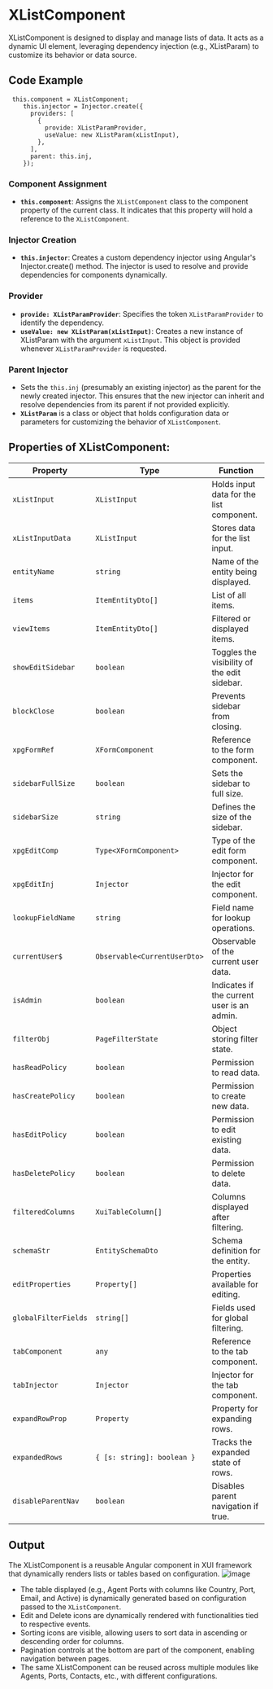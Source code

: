 # XListComponent
XListComponent is  designed to display and manage lists of data. It acts as a dynamic UI element, leveraging dependency injection (e.g., XListParam) to customize its behavior or data source.

## Code Example
```
 this.component = XListComponent;
    this.injector = Injector.create({
      providers: [
        {
          provide: XListParamProvider,
          useValue: new XListParam(xListInput),
        },
      ],
      parent: this.inj,
    });
```

### Component Assignment
- **<code>this.component</code>**:  Assigns the <code>XListComponent</code> class to the component property of the current class. It indicates that this property will hold a reference to the <code>XListComponent</code>.
### Injector Creation
- **<code>this.injector</code>**:  Creates a custom dependency injector using Angular's Injector.create() method. The injector is used to resolve and provide dependencies for components dynamically.
### Provider
- **<code>provide: XListParamProvider</code>**: Specifies the token <code>XListParamProvider</code> to identify the dependency.
- **<code>useValue: new XListParam(xListInput)</code>**: Creates a new instance of XListParam with the argument <code>xListInput</code>. This object is provided whenever <code>XListParamProvider</code> is requested.
### Parent Injector
- Sets the <code>this.inj</code> (presumably an existing injector) as the parent for the newly created injector. This ensures that the new injector can inherit and resolve dependencies from its parent if not provided explicitly.
- **<code>XListParam</code>** is a class or object that holds configuration data or parameters for customizing the behavior of <code>XListComponent</code>.

 ## Properties of XListComponent:

| Property            | Type                          | Function                                      |
|---------------------|-------------------------------|----------------------------------------------|
| `xListInput`        | `XListInput`                 | Holds input data for the list component.     |
| `xListInputData`    | `XListInput`                 | Stores data for the list input.              |
| `entityName`        | `string`                     | Name of the entity being displayed.          |
| `items`             | `ItemEntityDto[]`            | List of all items.                           |
| `viewItems`         | `ItemEntityDto[]`            | Filtered or displayed items.                 |
| `showEditSidebar`   | `boolean`                    | Toggles the visibility of the edit sidebar.  |
| `blockClose`        | `boolean`                    | Prevents sidebar from closing.               |
| `xpgFormRef`        | `XFormComponent`             | Reference to the form component.             |
| `sidebarFullSize`   | `boolean`                    | Sets the sidebar to full size.               |
| `sidebarSize`       | `string`                     | Defines the size of the sidebar.             |
| `xpgEditComp`       | `Type<XFormComponent>`       | Type of the edit form component.             |
| `xpgEditInj`        | `Injector`                   | Injector for the edit component.             |
| `lookupFieldName`   | `string`                     | Field name for lookup operations.            |
| `currentUser$`      | `Observable<CurrentUserDto>` | Observable of the current user data.         |
| `isAdmin`           | `boolean`                    | Indicates if the current user is an admin.   |
| `filterObj`         | `PageFilterState`            | Object storing filter state.                 |
| `hasReadPolicy`     | `boolean`                    | Permission to read data.                     |
| `hasCreatePolicy`   | `boolean`                    | Permission to create new data.               |
| `hasEditPolicy`     | `boolean`                    | Permission to edit existing data.            |
| `hasDeletePolicy`   | `boolean`                    | Permission to delete data.                   |
| `filteredColumns`   | `XuiTableColumn[]`           | Columns displayed after filtering.           |
| `schemaStr`         | `EntitySchemaDto`            | Schema definition for the entity.            |
| `editProperties`    | `Property[]`                 | Properties available for editing.            |
| `globalFilterFields`| `string[]`                   | Fields used for global filtering.            |
| `tabComponent`      | `any`                        | Reference to the tab component.              |
| `tabInjector`       | `Injector`                   | Injector for the tab component.              |
| `expandRowProp`     | `Property`                   | Property for expanding rows.                 |
| `expandedRows`      | `{ [s: string]: boolean }`   | Tracks the expanded state of rows.           |
| `disableParentNav`  | `boolean`                    | Disables parent navigation if true.          |


## Output
The XListComponent is a reusable Angular component in  XUI framework that dynamically renders lists or tables based on configuration. 
![image](https://github.com/user-attachments/assets/abce00bb-8b0b-4fe8-94b4-ed96afb17b59)

- The table displayed (e.g., Agent Ports with columns like Country, Port, Email, and Active) is dynamically generated based on configuration passed to the <code>XListComponent</code>.
- Edit and Delete icons are dynamically rendered with functionalities tied to respective events.
- Sorting icons are visible, allowing users to sort data in ascending or descending order for columns.
- Pagination controls at the bottom are part of the component, enabling navigation between pages.
- The same XListComponent can be reused across multiple modules like Agents, Ports, Contacts, etc., with different configurations.
